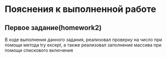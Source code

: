 # Пояснения к выполненной работе
## Первое задание(homework2)
В ходе выполнения данного задания, реализовал проверку на число при помощи метода try except, а также реализовал заполнение массива при помощи спискового включения
